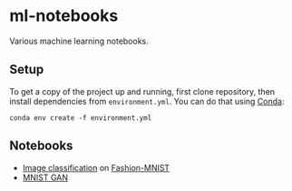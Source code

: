 # ml-notebooks
Various machine learning notebooks.

## Setup
To get a copy of the project up and running, first clone repository, then install dependencies from `environment.yml`. You can do that using [Conda](https://conda.io/docs/):
```
conda env create -f environment.yml
```

## Notebooks
- [Image classification](https://github.com/czyzi0/ml-notebooks/blob/master/notebooks/image-classification.ipynb) on [Fashion-MNIST](https://github.com/zalandoresearch/fashion-mnist)
- [MNIST GAN](https://github.com/czyzi0/ml-notebooks/blob/master/notebooks/mnist-gan.ipynb)
